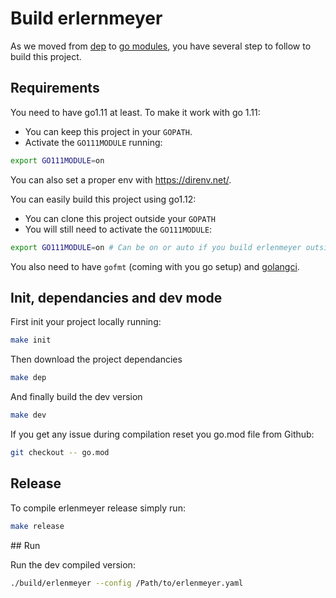 # Build erlernmeyer

As we moved from [dep]() to [go modules](https://github.com/golang/go/wiki/Modules#example), you have several step to follow to build this project.

## Requirements

You need to have go1.11 at least. To make it work with go 1.11: 
- You can keep this project in your `GOPATH`. 
- Activate the `GO111MODULE` running:

```sh
export GO111MODULE=on  
```

You can also set a proper env with https://direnv.net/. 

You can easily build this project using go1.12: 
- You can clone this project outside your `GOPATH`
- You will still need to activate the `GO111MODULE`: 

```sh
export GO111MODULE=on # Can be on or auto if you build erlenmeyer outside your GOPATH
```

You also need to have `gofmt` (coming with you go setup) and [golangci](https://github.com/golangci/golangci-lint).

## Init, dependancies and dev mode

First init your project locally running:

```sh
make init
```

Then download the project dependancies

```sh
make dep
```

And finally build the dev version

```sh
make dev
```

If you get any issue during compilation reset you go.mod file from Github:

```sh
git checkout -- go.mod
```

## Release

To compile erlenmeyer release simply run:

```sh
make release
```

## Run

Run the dev compiled version:

```sh
./build/erlenmeyer --config /Path/to/erlenmeyer.yaml
```
